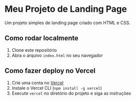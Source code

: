 # Meu Projeto de Landing Page

Um projeto simples de landing page criado com HTML e CSS.

## Como rodar localmente

1. Clone este repositório
2. Abra o arquivo `index.html` no seu navegador

## Como fazer deploy no Vercel

1. Crie uma conta no [Vercel](https://vercel.com)
2. Instale o Vercel CLI (`npm install -g vercel`)
3. Execute `vercel` no diretório do projeto e siga as instruções